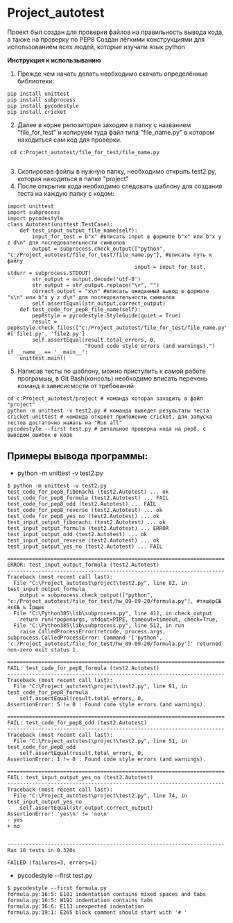 # Project_autotest
Проект был создан для проверки файлов на правильность вывода кода, а также на проверку по PEP8
Создан лёгкими конструкциями для использованием всех людей, которые изучали язык python

**Инструкция к использыванию**
1. Прежде чем начать делать необходимо скачать определённые библиотеки:
```
pip install unittest 
pip install subprocess
pip install pycodestyle
pip install cricket

```
2. Далее в корне репозитория заходим в папку с названием "file_for_test" и копируем туда файл типа "file_name.py" в котором находиться сам код для проверки.
```
 cd c:Project_autotest/file_for_test/file_name.py
 
```
3. Скопировав файлы в нужную папку, необходимо открыть test2.py, которая находиться в папке "project"
4. После открытия кода необходимо следовать шаблону для создания теста на каждую папку с кодом:
```
import unittest
import subprocess
import pycodestyle
class Autotest(unittest.TestCase):
    def test_input_output_file_name(self):
        input_for_test = b"x" #вписать input в формате b"x" или b"x y z d\n" для последовательности символов
        output = subprocess.check_output(["python", "c:/Project_autotest/file_for_test/file_name.py"], #вписать путь к файлу
                                         input = input_for_test, stderr = subprocess.STDOUT)
        str_output = output.decode('utf-8')
        str_output = str_output.replace("\r", "")
        correct_output = "x\n" #вписать ожидаемый вывод в формате "x\n" или b"x y z d\n" для последовательности символов
        self.assertEqual(str_output,correct_output)
    def test_code_for_pep8_file_name(self):
        pep8style = pycodestyle.StyleGuide(quiet = True)
        result = pep8style.check_files(["c:/Project_autotest/file_for_test/file_name.py"])   #['file1.py', 'file2.py']
        self.assertEqual(result.total_errors, 0,
                         "Found code style errors (and warnings).")
if __name__ == '__main__':
    unittest.main()
```
5. Написав тесты по шаблону, можно приступить к самой работе програмыы, в Git Bash(консоль) необходимо вписать перечень команд в зависисмости от требований
```
cd c:Project_autotest/project # команда которая заходить в файл "project"
python -m unittest -v test2.py # команда выведет результаты теста
cricket-unittest # команда откроет приложение cricket, для запуска тестов достаточно нажать на "Run all"
pycodestyle --first test.py # детальное проверка кода на pep8, с выводом ошибок в коде

```

## Примеры вывода программы:
- python -m unittest -v test2.py
```
$ python -m unittest -v test2.py
test_code_for_pep8_fibonachi (test2.Autotest) ... ok
test_code_for_pep8_formula (test2.Autotest) ... FAIL
test_code_for_pep8_odd (test2.Autotest) ... FAIL
test_code_for_pep8_reverse (test2.Autotest) ... ok
test_code_for_pep8_yes_no (test2.Autotest) ... ok
test_input_output_fibonachi (test2.Autotest) ... ok
test_input_output_formula (test2.Autotest) ... ERROR
test_input_output_odd (test2.Autotest) ... ok
test_input_output_reverse (test2.Autotest) ... ok
test_input_output_yes_no (test2.Autotest) ... FAIL

======================================================================
ERROR: test_input_output_formula (test2.Autotest)
----------------------------------------------------------------------
Traceback (most recent call last):
  File "C:\Project_autotest\project\test2.py", line 82, in test_input_output_formula
    output = subprocess.check_output(["python", "c:/Project_autotest/file_for_test/hw_09-09-20/formula.py"], #тяшёрЄ№ яєЄ№ ъ Їрщыє
  File "C:\Python385\lib\subprocess.py", line 411, in check_output
    return run(*popenargs, stdout=PIPE, timeout=timeout, check=True,
  File "C:\Python385\lib\subprocess.py", line 512, in run
    raise CalledProcessError(retcode, process.args,
subprocess.CalledProcessError: Command '['python', 'c:/Project_autotest/file_for_test/hw_09-09-20/formula.py']' returned non-zero exit status 1.

======================================================================
FAIL: test_code_for_pep8_formula (test2.Autotest)
----------------------------------------------------------------------
Traceback (most recent call last):
  File "C:\Project_autotest\project\test2.py", line 91, in test_code_for_pep8_formula
    self.assertEqual(result.total_errors, 0,
AssertionError: 5 != 0 : Found code style errors (and warnings).

======================================================================
FAIL: test_code_for_pep8_odd (test2.Autotest)
----------------------------------------------------------------------
Traceback (most recent call last):
  File "C:\Project_autotest\project\test2.py", line 51, in test_code_for_pep8_odd
    self.assertEqual(result.total_errors, 0,
AssertionError: 1 != 0 : Found code style errors (and warnings).

======================================================================
FAIL: test_input_output_yes_no (test2.Autotest)
----------------------------------------------------------------------
Traceback (most recent call last):
  File "C:\Project_autotest\project\test2.py", line 74, in test_input_output_yes_no
    self.assertEqual(str_output,correct_output)
AssertionError: 'yes\n' != 'no\n'
- yes
+ no


----------------------------------------------------------------------
Ran 10 tests in 0.320s

FAILED (failures=3, errors=1)

```
- pycodestyle --first test.py
```
$ pycodestyle --first formula.py
formula.py:16:5: E101 indentation contains mixed spaces and tabs
formula.py:16:5: W191 indentation contains tabs
formula.py:16:6: E113 unexpected indentation
formula.py:19:1: E265 block comment should start with '# '

```
